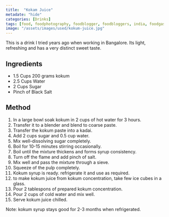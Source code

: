 ```yaml
---
title:  "Kokam Juice"
metadate: "hide"
categories: [Drinks]
tags: [food, foodphotography, foodblogger, foodbloggers, india, foodgasm, indianfood, love, foodcoma, foodporn,indiancooking, indianrecipe, foodlovers, indianfood, indianfoodbloggers, foodiesofinstagram, foodlove, indian, indiancouple, eatlocal, eathealthy, eatwell, desifood, trending, tasty, taste, yummyinmytummy, foodie, instafood, instafoodie, foodstagram, instagood, passionatepaprika, foodblog, easy, indian, recipe, mothersrecipe, cooking, easycooking, easyrecipe, simple, simplefood ]
image: "/assets/images/used/kokum-juice.jpg"
---
```


This is a drink I tried years ago when working in Bangalore. Its light, refreshing and has a very distinct sweet taste. 

## Ingredients

- 1.5 Cups 200 grams kokum 
- 2.5 Cups Water
- 2 Cups Sugar
- Pinch of Black Salt

## Method

1. In a large bowl soak kokum in 2 cups of hot water for 3 hours.
2. Transfer it to a blender and blend to coarse paste.
3. Transfer the kokum paste into a kadai.
4. Add 2 cups sugar and 0.5 cup water.
5. Mix well-dissolving sugar completely.
6. Boil for 10-15 minutes stirring occasionally.
7. Boil until the mixture thickens and forms syrup consistency.
8. Turn off the flame and add pinch of salt.
9. Mix well and pass the mixture through a sieve.
10. Squeeze of the pulp completely.
11. Kokum syrup is ready. refrigerate it and use as required. 
12. to make kokum juice from kokum concentration, take few ice cubes in a glass.
13. Pour 2 tablespons of prepared kokum concentration.
14. Pour 2 cups of cold water and mix well.
15. Serve kokum juice chilled.

Note: 
kokum syrup stays good for 2-3 months when refrigerated.